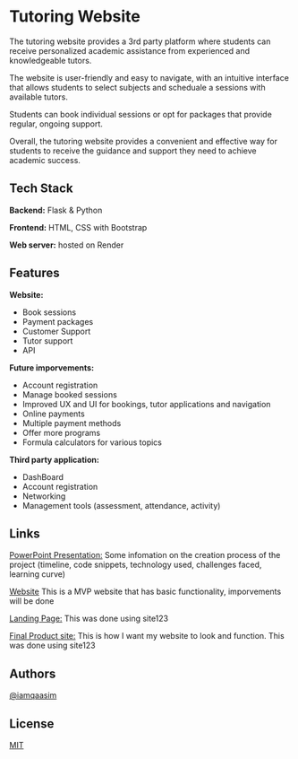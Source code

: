 # Tutoring Website

The tutoring website provides a 3rd party platform where students can receive personalized academic assistance from experienced and knowledgeable tutors. 

The website is user-friendly and easy to navigate, with an intuitive interface that allows students to select subjects and scheduale a sessions with available tutors. 

Students can book individual sessions or opt for packages that provide regular, ongoing support. 

Overall, the tutoring website provides a convenient and effective way for students to receive the guidance and support they need to achieve academic success.

## Tech Stack

**Backend:** Flask & Python

**Frontend:** HTML, CSS with Bootstrap

**Web server:** hosted on Render


## Features

**Website:**
- Book sessions
- Payment packages
- Customer Support
- Tutor support
- API

**Future imporvements:**
- Account registration
- Manage booked sessions
- Improved UX and UI for bookings, tutor applications and navigation
- Online payments
- Multiple payment methods
- Offer more programs
- Formula calculators for various topics  

**Third party application:**
- DashBoard
- Account registration
- Networking
- Management tools (assessment, attendance, activity)


## Links

[PowerPoint Presentation:](https://docs.google.com/presentation/d/1MRoBLIfZLWrbG_YY0I82xLG-lnYe8997tJjot83e0FM/edit?usp=sharing) Some infomation on the creation process of the project (timeline, code snippets, technology used, challenges faced, learning curve)

[Website](https://iq-tutoring-2brc.onrender.com/) This is a MVP website that has basic functionality, imporvements will be done 

[Landing Page:](https://63f9223a603b2.site123.me/) This was done using site123

[Final Product site:](https://63f93410ac0a7.site123.me/) This is how I want my website to look and function. This was done using site123
## Authors

[@iamqaasim](https://github.com/iamqaasim)


## License

[MIT](https://choosealicense.com/licenses/mit/)

